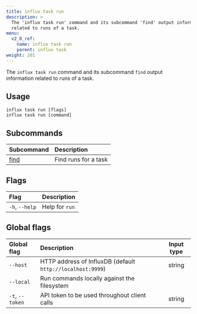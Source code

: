 ```yaml
---
title: influx task run
description: >
  The 'influx task run' command and its subcommand 'find' output information
  related to runs of a task.
menu:
  v2_0_ref:
    name: influx task run
    parent: influx task
weight: 201
---
```


The `influx task run` command and its subcommand `find` output information related to runs of a task.

## Usage
```
influx task run [flags]
influx task run [command]
```

## Subcommands
| Subcommand                                       | Description          |
|:----------                                       |:-----------          |
| [find](/v2.0/reference/cli/influx/task/run/find) | Find runs for a task |

## Flags
| Flag           | Description    |
|:----           |:-----------    |
| `-h`, `--help` | Help for `run` |

## Global flags
| Global flag     | Description                                                | Input type |
|:-----------     |:-----------                                                |:----------:|
| `--host`        | HTTP address of InfluxDB (default `http://localhost:9999`) | string     |
| `--local`       | Run commands locally against the filesystem                |            |
| `-t`, `--token` | API token to be used throughout client calls               | string     |
